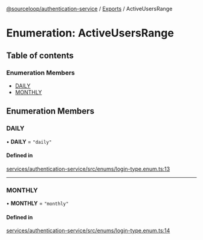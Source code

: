 [@sourceloop/authentication-service](../README.md) / [Exports](../modules.md) / ActiveUsersRange

# Enumeration: ActiveUsersRange

## Table of contents

### Enumeration Members

- [DAILY](ActiveUsersRange.md#daily)
- [MONTHLY](ActiveUsersRange.md#monthly)

## Enumeration Members

### DAILY

• **DAILY** = ``"daily"``

#### Defined in

[services/authentication-service/src/enums/login-type.enum.ts:13](https://github.com/sourcefuse/loopback4-microservice-catalog/blob/93a7f917/services/authentication-service/src/enums/login-type.enum.ts#L13)

___

### MONTHLY

• **MONTHLY** = ``"monthly"``

#### Defined in

[services/authentication-service/src/enums/login-type.enum.ts:14](https://github.com/sourcefuse/loopback4-microservice-catalog/blob/93a7f917/services/authentication-service/src/enums/login-type.enum.ts#L14)
